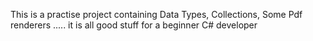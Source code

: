This is a practise project containing Data Types, Collections, Some Pdf renderers
..... it is all good stuff for a beginner C# developer

